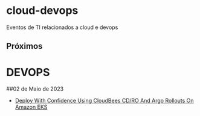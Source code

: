 # cloud-devops
Eventos de TI relacionados a cloud e devops

## Próximos 

# DEVOPS
##02 de Maio de 2023
- [Deploy With Confidence Using CloudBees CD/RO And Argo Rollouts On Amazon EKS](https://webinars.devops.com/deploy-with-confidence-using-cloudbees-cd/ro-and-argo-rollouts-on-amazon-eks?utm_campaign=2023.05.02_AWS_CloudBees_Webinar_DO&utm_source=tsgregister)
